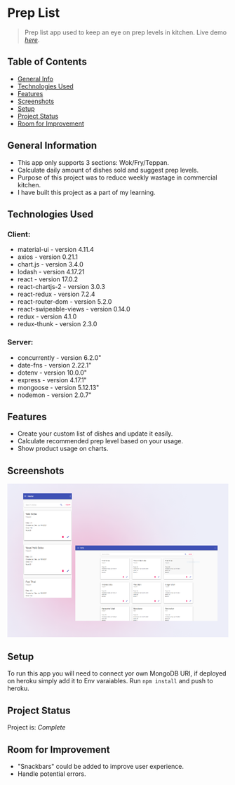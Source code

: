 # Prep List
> Prep list app used to keep an eye on prep levels in kitchen.
> Live demo [_here_](https://prep-list-demo.herokuapp.com/).

## Table of Contents
* [General Info](#general-information)
* [Technologies Used](#technologies-used)
* [Features](#features)
* [Screenshots](#screenshots)
* [Setup](#setup)
* [Project Status](#project-status)
* [Room for Improvement](#room-for-improvement)


## General Information
- This app only supports 3 sections: Wok/Fry/Teppan.
- Calculate daily amount of dishes sold and suggest prep levels.
- Purpose of this project was to reduce weekly wastage in commercial kitchen.
- I have built this project as a part of my learning.



## Technologies Used
  ### Client:
  - material-ui - version 4.11.4
  - axios - version 0.21.1
  - chart.js - version 3.4.0
  - lodash - version 4.17.21
  - react - version 17.0.2
  - react-chartjs-2 - version 3.0.3
  - react-redux - version 7.2.4
  - react-router-dom - version 5.2.0
  - react-swipeable-views - version 0.14.0
  - redux - version 4.1.0
  - redux-thunk - version 2.3.0
 
 ### Server:
  - concurrently - version 6.2.0"
  - date-fns - version 2.22.1"
  - dotenv - version 10.0.0"
  - express - version 4.17.1"
  - mongoose - version 5.12.13"
  - nodemon - version 2.0.7"


## Features
- Create your custom list of dishes and update it easily.
- Calculate recommended prep level based on your usage.
- Show product usage on charts.


## Screenshots
![Example screenshot](./preplist-thumbnail.png)



## Setup
To run this app you will need to connect yor own MongoDB URI, if deployed on heroku simply add it to Env varaiables.
Run `npm install` and push to heroku.



## Project Status
Project is: _Complete_ 


## Room for Improvement
- "Snackbars" could be added to improve user experience.
- Handle potential errors.

